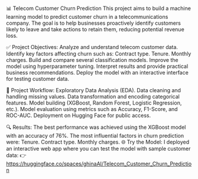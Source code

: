 📊 Telecom Customer Churn Prediction
This project aims to build a machine learning model to predict customer churn in a telecommunications company. The goal is to help businesses proactively identify customers likely to leave and take actions to retain them, reducing potential revenue loss.


✅ Project Objectives:
Analyze and understand telecom customer data.
Identify key factors affecting churn such as:
Contract type.
Tenure.
Monthly charges.
Build and compare several classification models.
Improve the model using hyperparameter tuning.
Interpret results and provide practical business recommendations.
Deploy the model with an interactive interface for testing customer data.

🚀 Project Workflow:
Exploratory Data Analysis (EDA).
Data cleaning and handling missing values.
Data transformation and encoding categorical features.
Model building (XGBoost, Random Forest, Logistic Regression, etc.).
Model evaluation using metrics such as Accuracy, F1-Score, and ROC-AUC.
Deployment on Hugging Face for public access.

🔍 Results:
The best performance was achieved using the XGBoost model with an accuracy of 76%.
The most influential factors in churn prediction were:
Tenure.
Contract type.
Monthly charges.
🌐 Try the Model:
I deployed an interactive web app where you can test the model with sample customer data:
👉 https://huggingface.co/spaces/ghinaAI/Telecom_Customer_Churn_Prediction

